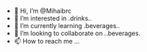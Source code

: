 - 👋 Hi, I’m @Mihaibrc
- 👀 I’m interested in .drinks..
- 🌱 I’m currently learning .beverages..
- 💞️ I’m looking to collaborate on ..beverages.
- 📫 How to reach me ...

<!---
Mihaibrc/Mihaibrc is a ✨ special ✨ repository because its `README.md` (this file) appears on your GitHub profile.
You can click the Preview link to take a look at your changes.
--->
